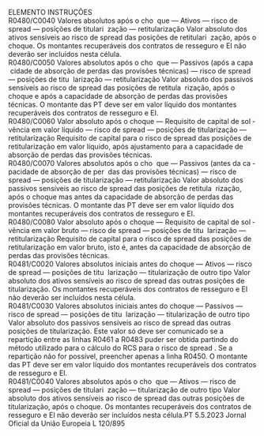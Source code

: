  
ELEMENTO  INSTRUÇÕES  
R0480/C0040  Valores absolutos após o cho ­
que — Ativos — risco de  
spread  — posições de titulari ­
zação — retitularização  Valor absoluto dos ativos sensíveis ao risco de  spread  das posições de retitulari ­
zação, após o choque. 
Os montantes recuperáveis dos contratos de resseguro e EI não deverão ser 
incluídos nesta célula.  
R0480/C0050  Valores absolutos após o cho ­
que — Passivos (após a capa ­
cidade de absorção de perdas 
das provisões técnicas) — risco 
de  spread  — posições de titu ­
larização — retitularização  Valor absoluto dos passivos sensíveis ao risco de  spread  das posições de retitula ­
rização, após o choque e após a capacidade de absorção de perdas das provisões 
técnicas. 
O montante das PT deve ser em valor líquido dos montantes recuperáveis dos 
contratos de resseguro e EI.  
R0480/C0060  Valor absoluto após o choque 
— Requisito de capital de sol ­
vência em valor líquido — 
risco de  spread  — posições de 
titularização — retitularização  Requisito de capital para o risco de  spread  das posições de retitularização em valor 
líquido, após ajustamento para a capacidade de absorção de perdas das provisões 
técnicas.  
R0480/C0070  Valores absolutos após o cho ­
que — Passivos (antes da ca ­
pacidade de absorção de per ­
das das provisões técnicas) — 
risco de  spread  — posições de 
titularização — retitularização  Valor absoluto dos passivos sensíveis ao risco de  spread  das posições de retitula ­
rização, após o choque mas antes da capacidade de absorção de perdas das 
provisões técnicas. 
O montante das PT deve ser em valor líquido dos montantes recuperáveis dos 
contratos de resseguro e EI.  
R0480/C0080  Valor absoluto após o choque 
— Requisito de capital de sol ­
vência em valor bruto — risco 
de  spread  — posições de titu ­
larização — retitularização  Requisito de capital para o risco de  spread  das posições de retitularização em valor 
bruto, isto é, antes da capacidade de absorção de perdas das provisões técnicas.  
R0481/C0020  Valores absolutos iniciais antes 
do choque — Ativos — risco 
de  spread  — posições de titu ­
larização — titularização de 
outro tipo  Valor absoluto dos ativos sensíveis ao risco de  spread  das outras posições de 
titularização. 
Os montantes recuperáveis dos contratos de resseguro e EI não deverão ser 
incluídos nesta célula.  
R0481/C0030  Valores absolutos iniciais antes 
do choque — Passivos — risco 
de  spread  — posições de titu ­
larização — titularização de 
outro tipo  Valor absoluto dos passivos sensíveis ao risco de  spread  das outras posições de 
titularização. 
Este valor só deve ser comunicado se a repartição entre as linhas R0461 a R0483 
puder ser obtida partindo do método utilizado para o cálculo do RCS para o risco 
de  spread . Se a repartição não for possível, preencher apenas a linha R0450. 
O montante das PT deve ser em valor líquido dos montantes recuperáveis dos 
contratos de resseguro e EI.  
R0481/C0040  Valores absolutos após o cho ­
que — Ativos — risco de  
spread  — posições de titulari ­
zação — titularização de outro 
tipo  Valor absoluto dos ativos sensíveis ao risco de  spread  das outras posições de 
titularização, após o choque. 
Os montantes recuperáveis dos contratos de resseguro e EI não deverão ser 
incluídos nesta célula.PT  5.5.2023 Jornal Oficial da União Europeia L 120/895